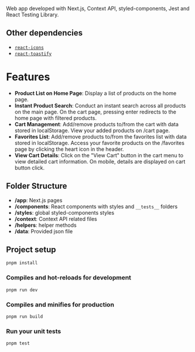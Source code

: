 Web app developed with Next.js, Context API, styled-components, Jest and React Testing Library.

## Other dependencies

- [`react-icons`](https://react-icons.github.io/react-icons/)
- [`react-toastify`](https://fkhadra.github.io/react-toastify/introduction)

# Features

- **Product List on Home Page**: Display a list of products on the home page.
- **Instant Product Search**: Conduct an instant search across all products on the main page. On the cart page, pressing enter redirects to the home page with filtered products.
- **Cart Management**: Add/remove products to/from the cart with data stored in localStorage. View your added products on /cart page.
- **Favorites List**: Add/remove products to/from the favorites list with data stored in localStorage. Access your favorite products on the /favorites page by clicking the heart icon in the header.
- **View Cart Details**: Click on the "View Cart" button in the cart menu to view detailed cart information. On mobile, details are displayed on cart button click.

## Folder Structure

- **/app**: Next.js pages
- **/components**: React components with styles and `__tests__` folders
- **/styles**: global styled-components styles
- **/context**: Context API related files
- **/helpers**: helper methods
- **/data**: Provided json file

## Project setup

```
pnpm install
```

### Compiles and hot-reloads for development

```
pnpm run dev
```

### Compiles and minifies for production

```
pnpm run build
```

### Run your unit tests

```
pnpm test
```
